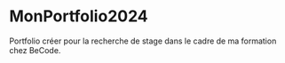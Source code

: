 # MonPortfolio2024
Portfolio créer pour la recherche de stage dans le cadre de ma formation chez BeCode.

